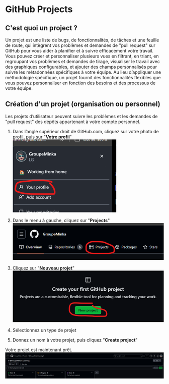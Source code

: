 # GitHub Projects

## C'est quoi un project ?
Un projet est une liste de bugs, de fonctionnalités, de tâches et une feuille de route, qui intègrent vos problèmes et demandes de "pull request" sur GitHub pour vous aider à planifier et à suivre efficacement votre travail. 
Vous pouvez créer et personnaliser plusieurs vues en filtrant, en triant, en regroupant vos problèmes et demandes de tirage, visualiser le travail avec des graphiques configurables, et ajouter des champs personnalisés pour suivre les métadonnées spécifiques à votre équipe. 
Au lieu d’appliquer une méthodologie spécifique, un projet fournit des fonctionnalités flexibles que vous pouvez personnaliser en fonction des besoins et des processus de votre équipe.


## Création d'un projet (organisation ou personnel)

Les projets d’utilisateur peuvent suivre les problèmes et les demandes de "pull request" des dépôts appartenant à votre compte personnel.

1. Dans l’angle supérieur droit de GitHub.com, cliquez sur votre photo de profil, puis sur "**Votre profil**"
![project_01](./images/github/project_01.png)

2. Dans le menu à gauche, cliquez sur "**Projects**"
![project_02](./images/github/project_02.png)

3. Cliquez sur "**Nouveau projet**"
![project_03](./images/github/project_03.png)

4. Sélectionnez un type de projet
5. Donnez un nom à votre projet, puis cliquez "**Create project**"

Votre projet est maintenant prêt.
![project_05](./images/github/project_05.png)

